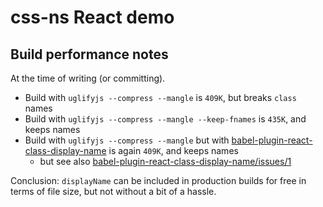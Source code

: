 # css-ns React demo

## Build performance notes

At the time of writing (or committing).

 * Build with `uglifyjs --compress --mangle` is `409K`, but breaks `class` names
 * Build with `uglifyjs --compress --mangle --keep-fnames` is `435K`, and keeps names
 * Build with `uglifyjs --compress --mangle` but with [babel-plugin-react-class-display-name](https://github.com/researchgate/babel-plugin-react-class-display-name) is again `409K`, and keeps names
   * but see also [babel-plugin-react-class-display-name/issues/1](https://github.com/researchgate/babel-plugin-react-class-display-name/issues/1)

Conclusion: `displayName` can be included in production builds for free in terms of file size, but not without a bit of a hassle.
